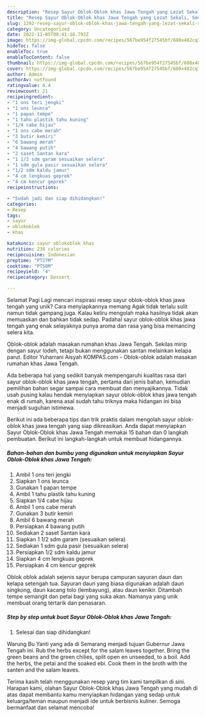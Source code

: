 ```yaml
---
description: "Resep Sayur Oblok-Oblok khas Jawa Tengah yang Lezat Sekali, Sempurna"
title: "Resep Sayur Oblok-Oblok khas Jawa Tengah yang Lezat Sekali, Sempurna"
slug: 1292-resep-sayur-oblok-oblok-khas-jawa-tengah-yang-lezat-sekali-sempurna
category: Uncategorized
date: 2022-11-05T08:41:18.792Z
image: https://img-global.cpcdn.com/recipes/567be954f27545bf/680x482cq70/sayur-oblok-oblok-khas-jawa-tengah-foto-resep-utama.jpg
hideToc: false
enableToc: true
enableTocContent: false
thumbnail: https://img-global.cpcdn.com/recipes/567be954f27545bf/680x482cq70/sayur-oblok-oblok-khas-jawa-tengah-foto-resep-utama.jpg
cover: https://img-global.cpcdn.com/recipes/567be954f27545bf/680x482cq70/sayur-oblok-oblok-khas-jawa-tengah-foto-resep-utama.jpg
author: Admin
authorAv: notfound
ratingvalue: 4.4
reviewcount: 21
recipeingredient:
- "1 ons teri jengki"
- "1 ons leunca"
- "1 papan tempe"
- "1 tahu plastik tahu kuning"
- "1/4 cabe hijau"
- "1 ons cabe merah"
- "3 butir kemiri"
- "6 bawang merah"
- "4 bawang putih"
- "2 saset Santan kara"
- "1 1/2 sdm garam sesuaikan selera"
- "1 sdm gula pasir sesuaikan selera"
- "1/2 sdm kaldu jamur"
- "4 cm lengkuas geprek"
- "4 cm kencur geprek"
recipeinstructions:

- "Sudah jadi dan siap dihidangkan!"
categories:
- Resep
tags:
- sayur
- oblokoblok
- khas

katakunci: sayur oblokoblok khas 
nutrition: 238 calories
recipecuisine: Indonesian
preptime: "PT27M"
cooktime: "PT58M"
recipeyield: "4"
recipecategory: Dessert

---
```



Selamat Pagi Lagi mencari inspirasi resep sayur oblok-oblok khas jawa tengah yang unik? Cara menyiapkannya memang Agak tidak terlalu sulit namun tidak gampang juga. Kalau keliru mengolah maka hasilnya tidak akan memuaskan dan bahkan tidak sedap. Padahal sayur oblok-oblok khas jawa tengah yang enak selayaknya punya aroma dan rasa yang bisa memancing selera kita.


Oblok-oblok adalah masakan rumahan khas Jawa Tengah. Sekilas mirip dengan sayur lodeh, tetapi bukan menggunakan santan melainkan kelapa parut. Editor Yuharrani Aisyah KOMPAS.com - Oblok-oblok adalah masakan rumahan khas Jawa Tengah.

Ada beberapa hal yang sedikit banyak mempengaruhi kualitas rasa dari sayur oblok-oblok khas jawa tengah, pertama dari jenis bahan, kemudian pemilihan bahan segar sampai cara membuat dan menyajikannya. Tidak usah pusing kalau hendak menyiapkan sayur oblok-oblok khas jawa tengah enak di rumah, karena asal sudah tahu triknya maka hidangan ini bisa menjadi suguhan istimewa.


Berikut ini ada beberapa tips dan trik praktis dalam mengolah sayur oblok-oblok khas jawa tengah yang siap dikreasikan. Anda dapat menyiapkan Sayur Oblok-Oblok khas Jawa Tengah memakai 15 bahan dan 0 langkah pembuatan. Berikut ini langkah-langkah untuk membuat hidangannya.

<!--inarticleads1-->

##### Bahan-bahan dan bumbu yang digunakan untuk menyiapkan Sayur Oblok-Oblok khas Jawa Tengah:

1. Ambil 1 ons teri jengki
1. Siapkan 1 ons leunca
1. Gunakan 1 papan tempe
1. Ambil 1 tahu plastik tahu kuning
1. Siapkan 1/4 cabe hijau
1. Ambil 1 ons cabe merah
1. Gunakan 3 butir kemiri
1. Ambil 6 bawang merah
1. Persiapkan 4 bawang putih
1. Sediakan 2 saset Santan kara
1. Siapkan 1 1/2 sdm garam (sesuaikan selera)
1. Sediakan 1 sdm gula pasir (sesuaikan selera)
1. Persiapkan 1/2 sdm kaldu jamur
1. Siapkan 4 cm lengkuas geprek
1. Persiapkan 4 cm kencur geprek


Oblok oblok adalah sejenis sayur berupa campuran sayuran daun dan kelapa setengah tua. Sayuran daun yang biasa digunakan adalah daun singkong, daun kacang tolo (lembayung), atau daun kenikir. Ditambah tempe semangit dan petai bagi yang suka akan. Namanya yang unik membuat orang tertarik dan penasaran. 

<!--inarticleads2-->

##### Step by step untuk buat Sayur Oblok-Oblok khas Jawa Tengah:


1. Selesai dan siap dihidangkan!

Warung Bu Yanti yang ada di Semarang menjadi tujuan Gubernur Jawa Tengah ini. Rub the herbs except for the salam leaves together. Bring the green beans and the green chilies, split open en unseeded, to a boil. Add the herbs, the petai and the soaked ebi. Cook them in the broth with the santen and the salam leaves. 

Terima kasih telah menggunakan resep yang tim kami tampilkan di sini. Harapan kami, olahan Sayur Oblok-Oblok khas Jawa Tengah yang mudah di atas dapat membantu kamu menyiapkan hidangan yang sedap untuk keluarga/teman maupun menjadi ide untuk berbisnis kuliner. Semoga bermanfaat dan selamat mencoba!
